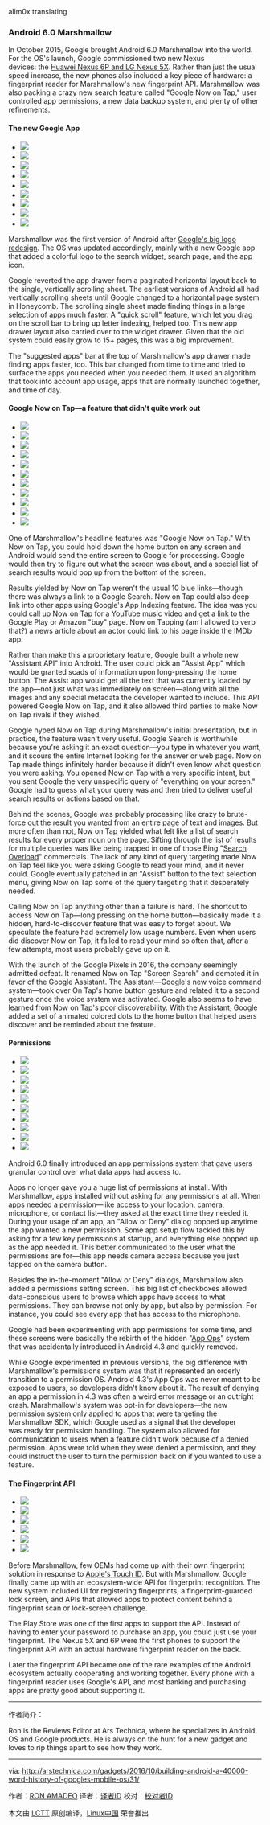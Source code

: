 alim0x translating

### Android 6.0 Marshmallow

In October 2015, Google brought Android 6.0 Marshmallow into the world. For the OS's launch, Google commissioned two new Nexus devices: the [Huawei Nexus 6P and LG Nexus 5X][39]. Rather than just the usual speed increase, the new phones also included a key piece of hardware: a fingerprint reader for Marshmallow's new fingerprint API. Marshmallow was also packing a crazy new search feature called "Google Now on Tap," user controlled app permissions, a new data backup system, and plenty of other refinements.

#### The new Google App



*   [
     ![](https://cdn.arstechnica.net/wp-content/uploads/2016/10/32-1-150x150.jpg) 
    ][3]
*   [
     ![](https://cdn.arstechnica.net/wp-content/uploads/2015/10/app-drawer-150x150.jpg) 
    ][4]
*   [
     ![](https://cdn.arstechnica.net/wp-content/uploads/2015/10/2015-10-01-19.01.201-150x150.png) 
    ][5]
*   [
     ![](https://cdn.arstechnica.net/wp-content/uploads/2015/09/Untitled-3-150x150.gif) 
    ][6]
*   [
     ![](https://cdn.arstechnica.net/wp-content/uploads/2015/09/google-now-home-150x150.jpg) 
    ][7]
*   [
     ![](https://cdn.arstechnica.net/wp-content/uploads/2015/09/typing-150x150.jpg) 
    ][8]
*   [
     ![](https://cdn.arstechnica.net/wp-content/uploads/2015/09/serp-150x150.jpg) 
    ][9]
*   [
     ![](https://cdn.arstechnica.net/wp-content/uploads/2015/09/voice-150x150.jpg) 
    ][10]
*   [
     ![](https://cdn.arstechnica.net/wp-content/uploads/2015/09/icons-150x150.jpg) 
    ][11]

Marshmallow was the first version of Android after [Google's big logo redesign][40]. The OS was updated accordingly, mainly with a new Google app that added a colorful logo to the search widget, search page, and the app icon.

Google reverted the app drawer from a paginated horizontal layout back to the single, vertically scrolling sheet. The earliest versions of Android all had vertically scrolling sheets until Google changed to a horizontal page system in Honeycomb. The scrolling single sheet made finding things in a large selection of apps much faster. A "quick scroll" feature, which let you drag on the scroll bar to bring up letter indexing, helped too. This new app drawer layout also carried over to the widget drawer. Given that the old system could easily grow to 15+ pages, this was a big improvement.

The "suggested apps" bar at the top of Marshmallow's app drawer made finding apps faster, too.
This bar changed from time to time and tried to surface the apps you needed when you needed them. It used an algorithm that took into account app usage, apps that are normally launched together, and time of day.

#### Google Now on Tap—a feature that didn't quite work out



*   [
     ![](https://cdn.arstechnica.net/wp-content/uploads/2015/10/ontap-150x150.jpg) 
    ][12]
*   [
     ![](https://cdn.arstechnica.net/wp-content/uploads/2015/10/onta3p-150x150.jpg) 
    ][13]
*   [
     ![](https://cdn.arstechnica.net/wp-content/uploads/2015/10/now-on-tap-150x150.jpg) 
    ][14]
*   [
     ![](https://cdn.arstechnica.net/wp-content/uploads/2015/10/fail1-150x150.jpg) 
    ][15]
*   [
     ![](https://cdn.arstechnica.net/wp-content/uploads/2015/10/youtube-150x150.jpg) 
    ][16]
*   [
     ![](https://cdn.arstechnica.net/wp-content/uploads/2015/10/apps-150x150.jpg) 
    ][17]
*   [
     ![](https://cdn.arstechnica.net/wp-content/uploads/2015/10/fail2-150x150.jpg) 
    ][18]
*   [
     ![](https://cdn.arstechnica.net/wp-content/uploads/2015/10/hangouts-150x150.jpg) 
    ][19]
*   [
     ![](https://cdn.arstechnica.net/wp-content/uploads/2015/10/voice-context-150x150.jpg) 
    ][20]
*   [
     ![](https://cdn.arstechnica.net/wp-content/uploads/2015/10/wrongstephen-150x150.jpg) 
    ][21]
*   [
     ![](https://cdn.arstechnica.net/wp-content/uploads/2016/10/assist-api-980x576-150x150.jpg) 
    ][22]

One of Marshmallow's headline features was "Google Now on Tap." With Now on Tap, you could hold down the home button on any screen and Android would send the entire screen to Google for processing. Google would then try to figure out what the screen was about, and a special list of search results would pop up from the bottom of the screen.

Results yielded by Now on Tap weren't the usual 10 blue links—though there was always a link to a Google Search. Now on Tap could also deep link into other apps using Google's App Indexing feature. The idea was you could call up Now on Tap for a YouTube music video and get a link to the Google Play or Amazon "buy" page. Now on Tapping (am I allowed to verb that?) a news article about an actor could link to his page inside the IMDb app.

Rather than make this a proprietary feature, Google built a whole new "Assistant API" into Android. The user could pick an "Assist App" which would be granted scads of information upon long-pressing the home button. The Assist app would get all the text that was currently loaded by the app—not just what was immediately on screen—along with all the images and any special metadata the developer wanted to include. This API powered Google Now on Tap, and it also allowed third parties to make Now on Tap rivals if they wished.

Google hyped Now on Tap during Marshmallow's initial presentation, but in practice, the feature wasn't very useful. Google Search is worthwhile because you're asking it an exact question—you type in whatever you want, and it scours the entire Internet looking for the answer or web page. Now on Tap made things infinitely harder because it didn't even know what question you were asking. You opened Now on Tap with a very specific intent, but you sent Google the very unspecific query of "everything on your screen." Google had to guess what your query was and then tried to deliver useful search results or actions based on that.

Behind the scenes, Google was probably processing like crazy to brute-force out the result you wanted from an entire page of text and images. But more often than not, Now on Tap yielded what felt like a list of search results for every proper noun on the page. Sifting through the list of results for multiple queries was like being trapped in one of those Bing "[Search Overload][41]" commercials. The lack of any kind of query targeting made Now on Tap feel like you were asking Google to read your mind, and it never could. Google eventually patched in an "Assist" button to the text selection menu, giving Now on Tap some of the query targeting that it desperately needed.

Calling Now on Tap anything other than a failure is hard. The shortcut to access Now on Tap—long pressing on the home button—basically made it a hidden, hard-to-discover feature that was easy to forget about. We speculate the feature had extremely low usage numbers. Even when users did discover Now on Tap, it failed to read your mind so often that, after a few attempts, most users probably gave up on it.

With the launch of the Google Pixels in 2016, the company seemingly admitted defeat. It renamed Now on Tap "Screen Search" and demoted it in favor of the Google Assistant. The Assistant—Google's new voice command system—took over On Tap's home button gesture and related it to a second gesture once the voice system was activated. Google also seems to have learned from Now on Tap's poor discoverability. With the Assistant, Google added a set of animated colored dots to the home button that helped users discover and be reminded about the feature.

#### Permissions


*   [
     ![](https://cdn.arstechnica.net/wp-content/uploads/2016/10/33-1-150x150.jpg) 
    ][23]
*   [
     ![](https://cdn.arstechnica.net/wp-content/uploads/2016/10/34-1-150x150.jpg) 
    ][24]
*   [
     ![](https://cdn.arstechnica.net/wp-content/uploads/2015/09/perm-150x150.jpg) 
    ][25]
*   [
     ![](https://cdn.arstechnica.net/wp-content/uploads/2015/09/denied-1-150x150.jpg) 
    ][26]
*   [
     ![](https://cdn.arstechnica.net/wp-content/uploads/2015/09/denied-2-150x150.jpg) 
    ][27]
*   [
     ![](https://cdn.arstechnica.net/wp-content/uploads/2015/09/apps-150x150.jpg) 
    ][28]
*   [
     ![](https://cdn.arstechnica.net/wp-content/uploads/2015/09/overlay-150x150.jpg) 
    ][29]
*   [
     ![](https://cdn.arstechnica.net/wp-content/uploads/2015/09/system-permisions-150x150.jpg) 
    ][30]
*   [
     ![](https://cdn.arstechnica.net/wp-content/uploads/2015/09/warning-150x150.jpg) 
    ][31]
*   [
     ![](https://cdn.arstechnica.net/wp-content/uploads/2015/09/Google_IO_2015_-_Android_M_Permissions_-_YouTube_-_Google_Chrome_2015-09-04_12-31-49-150x150.jpg) 
    ][32]

Android 6.0 finally introduced an app permissions system that gave users granular control over what data apps had access to.

Apps no longer gave you a huge list of permissions at install. With Marshmallow, apps installed without asking for any permissions at all. When apps needed a permission—like access to your location, camera, microphone, or contact list—they asked at the exact time they needed it. During your usage of an app, an "Allow or Deny" dialog popped up anytime the app wanted a new permission. Some app setup flow tackled this by asking for a few key permissions at startup, and everything else popped up as the app needed it. This better communicated to the user what the permissions are for—this app needs camera access because you just tapped on the camera button.

Besides the in-the-moment "Allow or Deny" dialogs, Marshmallow also added a permissions setting screen. This big list of checkboxes allowed data-conscious users to browse which apps have access to what permissions. They can browse not only by app, but also by permission. For instance, you could see every app that has access to the microphone.

Google had been experimenting with app permissions for some time, and these screens were basically the rebirth of the hidden "[App Ops][42]" system that was accidentally introduced in Android 4.3 and quickly removed.

While Google experimented in previous versions, the big difference with Marshmallow's permissions system was that it represented an orderly transition to a permission OS. Android 4.3's App Ops was never meant to be exposed to users, so developers didn't know about it. The result of denying an app a permission in 4.3 was often a weird error message or an outright crash. Marshmallow's system was opt-in for developers—the new permission system only applied to apps that were targeting the Marshmallow SDK, which Google used as a signal that the developer was ready for permission handling. The system also allowed for communication to users when a feature didn't work because of a denied permission. Apps were told when they were denied a permission, and they could instruct the user to turn the permission back on if you wanted to use a feature.

#### The Fingerprint API



*   [
     ![](https://cdn.arstechnica.net/wp-content/uploads/2015/10/finger1-150x150.jpg) 
    ][33]
*   [
     ![](https://cdn.arstechnica.net/wp-content/uploads/2015/10/fingerlock-150x150.jpg) 
    ][34]
*   [
     ![](https://cdn.arstechnica.net/wp-content/uploads/2015/10/2015-10-16-17.19.36-150x150.png) 
    ][35]
*   [
     ![](https://cdn.arstechnica.net/wp-content/uploads/2015/10/fingerprintplaystore-150x150.jpg) 
    ][36]
*   [
     ![](https://cdn.arstechnica.net/wp-content/uploads/2015/10/confirm-150x150.jpg) 
    ][37]
*   [
     ![](https://cdn.arstechnica.net/wp-content/uploads/2015/09/2015-09-04_16-38-31-150x150.png) 
    ][38]

Before Marshmallow, few OEMs had come up with their own fingerprint solution in response to [Apple's Touch ID][43]. But with Marshmallow, Google finally came up with an ecosystem-wide API for fingerprint recognition. The new system included UI for registering fingerprints, a fingerprint-guarded lock screen, and APIs that allowed apps to protect content behind a fingerprint scan or lock-screen challenge.

The Play Store was one of the first apps to support the API. Instead of having to enter your password to purchase an app, you could just use your fingerprint. The Nexus 5X and 6P were the first phones to support the fingerprint API with an actual hardware fingerprint reader on the back.

Later the fingerprint API became one of the rare examples of the Android ecosystem actually cooperating and working together. Every phone with a fingerprint reader uses Google's API, and most banking and purchasing apps are pretty good about supporting it.

--------------------------------------------------------------------------------

作者简介：

Ron is the Reviews Editor at Ars Technica, where he specializes in Android OS and Google products. He is always on the hunt for a new gadget and loves to rip things apart to see how they work.

--------------------------------------------------------------------------------

via: http://arstechnica.com/gadgets/2016/10/building-android-a-40000-word-history-of-googles-mobile-os/31/

作者：[RON AMADEO][a]
译者：[译者ID](https://github.com/译者ID)
校对：[校对者ID](https://github.com/校对者ID)

本文由 [LCTT](https://github.com/LCTT/TranslateProject) 原创编译，[Linux中国](https://linux.cn/) 荣誉推出

[a]:http://arstechnica.com/author/ronamadeo
[1]:https://www.youtube.com/watch?v=f17qe9vZ8RM
[2]:https://www.youtube.com/watch?v=VOn7VrTRlA4&list=PLOU2XLYxmsIJDPXCTt5TLDu67271PruEk&index=11
[3]:http://arstechnica.com/gadgets/2016/10/building-android-a-40000-word-history-of-googles-mobile-os/31/#
[4]:http://arstechnica.com/gadgets/2016/10/building-android-a-40000-word-history-of-googles-mobile-os/31/#
[5]:http://arstechnica.com/gadgets/2016/10/building-android-a-40000-word-history-of-googles-mobile-os/31/#
[6]:http://arstechnica.com/gadgets/2016/10/building-android-a-40000-word-history-of-googles-mobile-os/31/#
[7]:http://arstechnica.com/gadgets/2016/10/building-android-a-40000-word-history-of-googles-mobile-os/31/#
[8]:http://arstechnica.com/gadgets/2016/10/building-android-a-40000-word-history-of-googles-mobile-os/31/#
[9]:http://arstechnica.com/gadgets/2016/10/building-android-a-40000-word-history-of-googles-mobile-os/31/#
[10]:http://arstechnica.com/gadgets/2016/10/building-android-a-40000-word-history-of-googles-mobile-os/31/#
[11]:http://arstechnica.com/gadgets/2016/10/building-android-a-40000-word-history-of-googles-mobile-os/31/#
[12]:http://arstechnica.com/gadgets/2016/10/building-android-a-40000-word-history-of-googles-mobile-os/31/#
[13]:http://arstechnica.com/gadgets/2016/10/building-android-a-40000-word-history-of-googles-mobile-os/31/#
[14]:http://arstechnica.com/gadgets/2016/10/building-android-a-40000-word-history-of-googles-mobile-os/31/#
[15]:http://arstechnica.com/gadgets/2016/10/building-android-a-40000-word-history-of-googles-mobile-os/31/#
[16]:http://arstechnica.com/gadgets/2016/10/building-android-a-40000-word-history-of-googles-mobile-os/31/#
[17]:http://arstechnica.com/gadgets/2016/10/building-android-a-40000-word-history-of-googles-mobile-os/31/#
[18]:http://arstechnica.com/gadgets/2016/10/building-android-a-40000-word-history-of-googles-mobile-os/31/#
[19]:http://arstechnica.com/gadgets/2016/10/building-android-a-40000-word-history-of-googles-mobile-os/31/#
[20]:http://arstechnica.com/gadgets/2016/10/building-android-a-40000-word-history-of-googles-mobile-os/31/#
[21]:http://arstechnica.com/gadgets/2016/10/building-android-a-40000-word-history-of-googles-mobile-os/31/#
[22]:http://arstechnica.com/gadgets/2016/10/building-android-a-40000-word-history-of-googles-mobile-os/31/#
[23]:http://arstechnica.com/gadgets/2016/10/building-android-a-40000-word-history-of-googles-mobile-os/31/#
[24]:http://arstechnica.com/gadgets/2016/10/building-android-a-40000-word-history-of-googles-mobile-os/31/#
[25]:http://arstechnica.com/gadgets/2016/10/building-android-a-40000-word-history-of-googles-mobile-os/31/#
[26]:http://arstechnica.com/gadgets/2016/10/building-android-a-40000-word-history-of-googles-mobile-os/31/#
[27]:http://arstechnica.com/gadgets/2016/10/building-android-a-40000-word-history-of-googles-mobile-os/31/#
[28]:http://arstechnica.com/gadgets/2016/10/building-android-a-40000-word-history-of-googles-mobile-os/31/#
[29]:http://arstechnica.com/gadgets/2016/10/building-android-a-40000-word-history-of-googles-mobile-os/31/#
[30]:http://arstechnica.com/gadgets/2016/10/building-android-a-40000-word-history-of-googles-mobile-os/31/#
[31]:http://arstechnica.com/gadgets/2016/10/building-android-a-40000-word-history-of-googles-mobile-os/31/#
[32]:http://arstechnica.com/gadgets/2016/10/building-android-a-40000-word-history-of-googles-mobile-os/31/#
[33]:http://arstechnica.com/gadgets/2016/10/building-android-a-40000-word-history-of-googles-mobile-os/31/#
[34]:http://arstechnica.com/gadgets/2016/10/building-android-a-40000-word-history-of-googles-mobile-os/31/#
[35]:http://arstechnica.com/gadgets/2016/10/building-android-a-40000-word-history-of-googles-mobile-os/31/#
[36]:http://arstechnica.com/gadgets/2016/10/building-android-a-40000-word-history-of-googles-mobile-os/31/#
[37]:http://arstechnica.com/gadgets/2016/10/building-android-a-40000-word-history-of-googles-mobile-os/31/#
[38]:http://arstechnica.com/gadgets/2016/10/building-android-a-40000-word-history-of-googles-mobile-os/31/#
[39]:http://arstechnica.com/gadgets/2015/10/nexus-5x-and-nexus-6p-review-the-true-flagships-of-the-android-ecosystem/
[40]:http://arstechnica.com/gadgets/2015/09/google-gets-a-new-logo/
[41]:https://www.youtube.com/watch?v=9yfMVbaehOE
[42]:http://www.androidpolice.com/2013/07/25/app-ops-android-4-3s-hidden-app-permission-manager-control-permissions-for-individual-apps/
[43]:http://arstechnica.com/apple/2014/09/ios-8-thoroughly-reviewed/10/#h3
